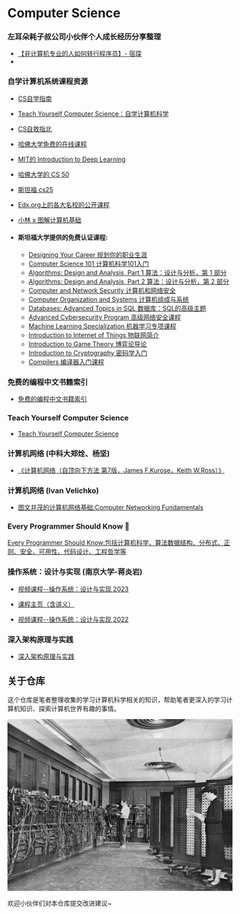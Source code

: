 # Computer Science 

### 左耳朵耗子叔公司小伙伴个人成长经历分享整理

- [【非计算机专业的人如何转行程序员】- 宿琛](MegaEaseShare.md)
- 
### 自学计算机系统课程资源

- [CS自学指南](https://csdiy.wiki)
- [Teach Yourself Computer Science：自学计算机科学](https://teachyourselfcs.com)
- [CS自救指北](https://survivesjtu.gitbook.io/survivesjtumanual/fu-lu/ben-ke-sheng-zhuan-ye-jie-shao-todo/cs-zi-jiu-zhi-bei)
- [哈佛大学免费的在线课程](https://threadreaderapp.com/thread/1675036558041415681.html)
- [MIT的 Introduction to Deep Learning](http://introtodeeplearning.com/)
- [哈佛大学的 CS 50](https://pll.harvard.edu/course/cs50-introduction-computer-science)
- [斯坦福 cs25](https://web.stanford.edu/class/cs25)
- [Edx.org上的各大名校的公开课程](https://www.edx.org/schools-partners?linked_from=sitenav)
- [小林 x 图解计算机基础](https://xiaolincoding.com)
 - #### 斯坦福大学提供的免费认证课程:

   - [Designing Your Career 规划你的职业生涯](https://online.stanford.edu/courses/tds-y0003-designing-your-career)
   - [Computer Science 101 计算机科学101入门](https://online.stanford.edu/courses/soe-ycscs101-computer-science-101)
   - [Algorithms: Design and Analysis, Part 1 算法：设计与分析，第 1 部分](https://online.stanford.edu/courses/soe-ycsalgorithms1-algorithms-design-and-analysis-part-1)
   - [Algorithms: Design and Analysis, Part 2 算法：设计与分析，第 2 部分](https://online.stanford.edu/courses/soe-ycs0001-algorithms-design-and-analysis-part-2)
   - [Computer and Network Security 计算机和网络安全](https://online.stanford.edu/courses/cs155-computer-and-network-security)
   - [Computer Organization and Systems 计算机组成与系统](https://online.stanford.edu/courses/cs107-computer-organization-and-systems)
   - [Databases: Advanced Topics in SQL 数据库：SQL的高级主题](https://online.stanford.edu/courses/soe-ydatabases0001-databases-advanced-topics-sql)
   - [Advanced Cybersecurity Program 高级网络安全课程](https://online.stanford.edu/courses/xacs100-advanced-cybersecurity-program-preview)
   - [Machine Learning Specialization 机器学习专项课程](https://online.stanford.edu/courses/soe-ymls-machine-learning-specialization)
   - [Introduction to Internet of Things 物联网简介](https://online.stanford.edu/courses/xee100-introduction-internet-things)
   - [Introduction to Game Theory 博弈论导论](https://online.stanford.edu/courses/mse232-introduction-game-theory)
   - [Introduction to Cryptography 密码学入门](https://online.stanford.edu/courses/cs255-introduction-cryptography)
   - [Compilers 编译器入门课程](https://online.stanford.edu/courses/cs143-compilers)

### 免费的编程中文书籍索引
- [免费的编程中文书籍索引](https://github.com/justjavac/free-programming-books-zh_CN)

### Teach Yourself Computer Science

- [Teach Yourself Computer Science](https://teachyourselfcs.com)

### 计算机网络 (中科大郑烇、杨坚)

- [《计算机网络（自顶向下方法 第7版，James F.Kurose，Keith W.Ross）》](https://www.bilibili.com/video/BV1JV411t7ow/?spm_id_from=333.999.0.0&vd_source=b557654c3937a4afce8585b5144b1526)

### 计算机网络 (Ivan Velichko)

- [图文并茂的计算机网络基础:Computer Networking Fundamentals](https://iximiuz.com/en/posts/computer-networking-101/)

### Every Programmer Should Know 🤔

[Every Programmer Should Know:包括计算机科学、算法数据结构、分布式、正则、安全、可用性、代码设计、工程哲学等](https://github.com/mtdvio/every-programmer-should-know)

### 操作系统：设计与实现 (南京大学-蒋炎岩)

- [视频课程--操作系统：设计与实现 2023](https://www.bilibili.com/video/BV1Xx4y1V7JZ/?spm_id_from=333.999.0.0&vd_source=b557654c3937a4afce8585b5144b1526)

- [课程主页（含讲义）](https://jyywiki.cn/OS/2023)

- [视频课程--操作系统：设计与实现 2022](https://www.bilibili.com/video/BV1Cm4y1d7Ur/?spm_id_from=333.999.0.0&vd_source=b557654c3937a4afce8585b5144b1526)

### 深入架构原理与实践

- [深入架构原理与实践](https://www.thebyte.com.cn)

## 关于仓库

这个仓库是笔者整理收集的学习计算机科学相关的知识，帮助笔者更深入的学习计算机知识、探索计算机世界有趣的事情。

![](./images/Eniac.jpg)

欢迎小伙伴们对本仓库提交改进建议~
